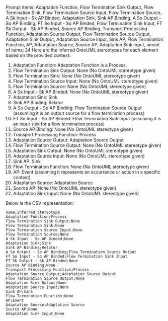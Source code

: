 Prompt items: 
Adaptation Function, Flow Termination Sink Output, Flow Termination Sink, Flow Termination Source Input, Flow Termination Source, A Sk Input - Sk AP Binded, Adaptation Sink, Sink AP Binding, A So Output - So AP Binding, FT So Input - So AP Binded, Flow Termination Sink Input, FT Sk Output - Sk AP Binded, Source AP Binding, Transport Processing Function, Adaptation Source Output, Flow Termination Source Output, Adaptation Sink Output, Adaptation Source Input, Sink AP, Flow Termination Function, AP, Adaptation Source, Source AP, Adaptation Sink Input, 
amout of items: 24
 Here are the inferred OntoUML stereotypes for each element based on the provided context:

1. Adaptation Function: Adaptation Function is a Process.
2. Flow Termination Sink Output: None (No OntoUML stereotype given)
3. Flow Termination Sink: None (No OntoUML stereotype given)
4. Flow Termination Source Input: None (No OntoUML stereotype given)
5. Flow Termination Source: None (No OntoUML stereotype given)
6. A Sk Input - Sk AP Binded: None (No OntoUML stereotype given)
7. Adaptation Sink: Sink
8. Sink AP Binding: Relator
9. A So Output - So AP Binding: Flow Termination Source Output (assuming it is an output source for a flow termination process)
10. FT So Input - So AP Binded: Flow Termination Sink Input (assuming it is an input sink for a flow termination process)
11. Source AP Binding: None (No OntoUML stereotype given)
12. Transport Processing Function: Process
13. Adaptation Source Output: Adaptation Source Output
14. Flow Termination Source Output: None (No OntoUML stereotype given)
15. Adaptation Sink Output: None (No OntoUML stereotype given)
16. Adaptation Source Input: None (No OntoUML stereotype given)
17. Sink AP: Sink
18. Flow Termination Function: None (No OntoUML stereotype given)
19. AP: Event (assuming it represents an occurrence or action in a specific context)
20. Adaptation Source: Adaptation Source
21. Source AP: None (No OntoUML stereotype given)
22. Adaptation Sink Input: None (No OntoUML stereotype given)

Below is the CSV representation:
```
name;inferred_stereotype
Adaptation Function;Process
Flow Termination Sink Output;None
Flow Termination Sink;None
Flow Termination Source Input;None
Flow Termination Source;None
A Sk Input - Sk AP Binded;None
Adaptation Sink;Sink
Sink AP Binding;Relator
A So Output - So AP Binding;Flow Termination Source Output
FT So Input - So AP Binded;Flow Termination Sink Input
FT Sk Output - Sk AP Binded;None
Source AP Binding;None
Transport Processing Function;Process
Adaptation Source Output;Adaptation Source Output
Flow Termination Source Output;None
Adaptation Sink Output;None
Adaptation Source Input;None
Sink AP;Sink
Flow Termination Function;None
AP;Event
Adaptation Source;Adaptation Source
Source AP;None
Adaptation Sink Input;None
```
